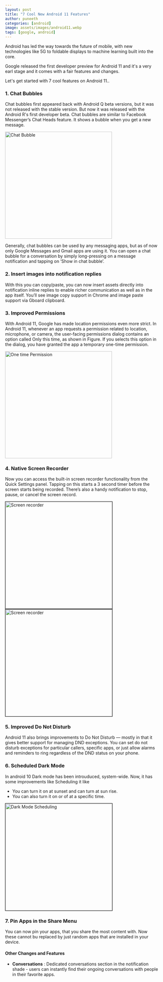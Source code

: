 ```yaml
---
layout: post
title: "7 Cool New Android 11 Features"
author: puneeth
categories: [android]
image: assets/images/android11.webp
tags: [google, android]
---
```


Android has led the way towards the future of mobile, with new technologies like 5G to foldable displays to machine learning built into the core.

Google released the first developer preview for Android 11 and it's a very earl stage and it comes with a fair features and changes.

Let's get started with 7 cool features on Android 11..

### 1. Chat Bubbles

Chat bubbles first appeared back with Android Q beta versions, but it was not released with the stable version. But now it was released with the Android R's first developer beta.
Chat bubbles are similar to Facebook Messenger’s Chat Heads feature. It shows a bubble when you get a new message.

<img src="https://devskrate.github.io/assets/images/android/chat-bubbles-screenshot.webp" alt="Chat Bubble" style="width:350px;"/>

Generally, chat bubbles can be used by any messaging apps, but as of now only Google Messages and Gmail apps are using it. You can open a chat bubble for a conversation by simply long-pressing on a message notification and tapping on ‘Show in chat bubble’.

### 2. Insert images into notification replies

With this you can copy/paste, you can now insert assets directly into notification inline replies to enable richer communication as well as in the app itself. You’ll see image copy support in Chrome and image paste support via Gboard clipboard.

### 3. Improved Permissions

With Android 11, Google has made location permissions even more strict.
In Android 11, whenever an app requests a permission related to location, microphone, or camera, the user-facing permissions dialog contains an option called Only this time, as shown in Figure. If you selects this option in the dialog, you have granted the app a temporary one-time permission.

<img src="https://devskrate.github.io/assets/images/android/one-time-permission.webp" alt="One time Permission" style="width:350px;"/>

### 4. Native Screen Recorder

Now you can access the built-in screen recorder functionality from the Quick Settings panel. Tapping on this starts a 3 second timer before the screen starts being recorded. There’s also a handy notification to stop, pause, or cancel the screen record.

<img src="https://devskrate.github.io/assets/images/android/android-11-native-screen-recorder-on.webp" alt="Screen recorder" style="width:350px; border:1px solid black;"/>
<img src="https://devskrate.github.io/assets/images/android/android-11-native-screen-recorder-start.webp" alt="Screen recorder" style="width:350px; border:1px solid black; border:1px solid black;"/>

### 5. Improved Do Not Disturb

Android 11 also brings improvements to Do Not Disturb — mostly in that it gives better support for managing DND exceptions. You can set do not disturb exceptions for particular callers, specific apps, or just allow alarms and reminders to ring regardless of the DND status on your phone.

### 6. Scheduled Dark Mode

In android 10 Dark mode has been introuduced, system-wide. Now, it has some improvements like Scheduling it like

- You can turn it on at sunset and can turn at sun rise.
- You can also turn it on or of at a specific time.

<img src="https://devskrate.github.io/assets/images/android/android-11-scheduled-dark-mode.webp" alt="Dark Mode Scheduling" style="width:350px; border:1px solid black;"/>

### 7. Pin Apps in the Share Menu

You can now pin your apps, that you share the most content with. Now these cannot bu replaced by just random apps that are installed in your device.

#### Other Changes and Features

- **Conversations** : Dedicated conversations section in the notification shade - users can instantly find their ongoing conversations with people in their favorite apps.
